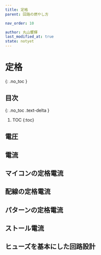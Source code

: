 ```yaml
---
title: 定格
parent: 回路の燃やし方

nav_order: 10

author: 丸山響輝
last_modified_at: true
state: notyet
---
```


# **定格**
{: .no_toc }

## 目次
{: .no_toc .text-delta }

1. TOC
{:toc}

## 電圧
## 電流
## マイコンの定格電流
## 配線の定格電流
## パターンの定格電流
## ストール電流
## ヒューズを基本にした回路設計
